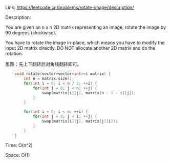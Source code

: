 Link: https://leetcode.cn/problems/rotate-image/description/

Description:

You are given an n x n 2D matrix representing an image, rotate the image by 90 degrees (clockwise).

You have to rotate the image in-place, which means you have to modify the input 2D matrix directly. DO NOT allocate another 2D matrix and do the rotation.

思路：先上下翻转后对角线翻转即可。

```c++
    void rotate(vector<vector<int>>& matrix) {
        int n = matrix.size();
        for(int i = 0; i < n / 2; ++i) {
            for(int j = 0; j < n; ++j) {
                swap(matrix[i][j], matrix[n - 1 - i][j]);
            }
        }

        for(int i = 0; i < n; ++i) {
            for(int j = 0; j < i; ++j) {
                swap(matrix[i][j], matrix[j][i]);
            }
        }
    }
```

Time: O(n^2)

Space: O(1)
